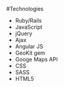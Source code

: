 #Technologies

- Ruby/Rails
- JavaScript
- jQuery
- Ajax
- Angular JS
- GeoKit gem
- Googe Maps API
- CSS
- SASS
- HTML5